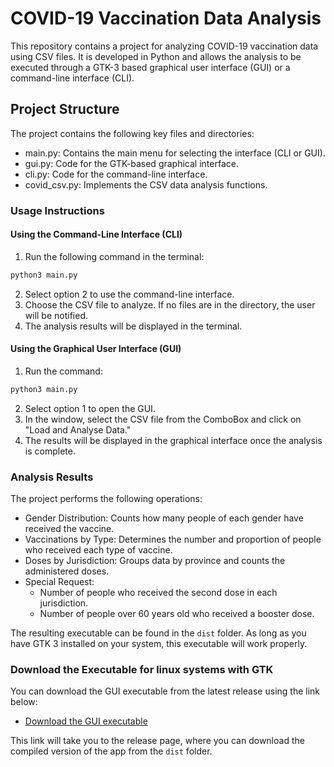 # COVID-19 Vaccination Data Analysis

This repository contains a project for analyzing COVID-19 vaccination data using CSV files. It is developed in Python and allows the analysis to be executed through a GTK-3 based graphical user interface (GUI) or a command-line interface (CLI).

## Project Structure

The project contains the following key files and directories:

- main.py: Contains the main menu for selecting the interface (CLI or GUI).
- gui.py: Code for the GTK-based graphical interface.
- cli.py: Code for the command-line interface.
- covid_csv.py: Implements the CSV data analysis functions.

### Usage Instructions
  
#### Using the Command-Line Interface (CLI)
1. Run the following command in the terminal:
  ```sh
  python3 main.py
  ```
2. Select option 2 to use the command-line interface.
3. Choose the CSV file to analyze. If no files are in the directory, the user will be notified.
4. The analysis results will be displayed in the terminal.

#### Using the Graphical User Interface (GUI)
1. Run the command:
  ```sh
  python3 main.py
  ```
2. Select option 1 to open the GUI.
3. In the window, select the CSV file from the ComboBox and click on "Load and Analyse Data."
4. The results will be displayed in the graphical interface once the analysis is complete.

### Analysis Results

The project performs the following operations:

- Gender Distribution: Counts how many people of each gender have received the vaccine.
- Vaccinations by Type: Determines the number and proportion of people who received each type of vaccine.
- Doses by Jurisdiction: Groups data by province and counts the administered doses.
- Special Request:
  - Number of people who received the second dose in each jurisdiction.
  - Number of people over 60 years old who received a booster dose.

The resulting executable can be found in the `dist` folder. As long as you have GTK 3 installed on your system, this executable will work properly.

### Download the Executable for linux systems with GTK
You can download the GUI executable from the latest release using the link below:
- [Download the GUI executable](https://github.com/protos50/csv-consumer-test/releases/edit/v0.1)

This link will take you to the release page, where you can download the compiled version of the app from the `dist` folder.
